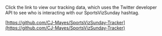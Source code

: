 Click the link to view our tracking data, which uses the Twitter developer API to see who is interacting with our SportsVizSunday hashtag.

[https://github.com/CJ-Mayes/SportsVizSunday-Tracker](https://github.com/CJ-Mayes/SportsVizSunday-Tracker)
